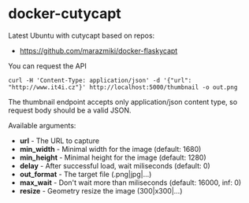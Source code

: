 # docker-cutycapt

Latest Ubuntu with cutycapt based on repos:

* https://github.com/marazmiki/docker-flaskycapt

You can request the API

```console
curl -H 'Content-Type: application/json' -d '{"url": "http://www.it4i.cz"}' http://localhost:5000/thumbnail -o out.png
```

The thumbnail endpoint accepts only application/json content type, so request body should be a valid JSON.

Available arguments:

* **url** - The URL to capture
* **min_width** - Minimal width for the image (default: 1680)
* **min_height** - Minimal height for the image (default: 1280)
* **delay** - After successful load, wait miliseconds (default: 0)
* **out_format** - The target file (.png|jpg|...)
* **max_wait** - Don't wait more than miliseconds (default: 16000, inf: 0)
* **resize** - Geometry resize the image (300|x300|...)

